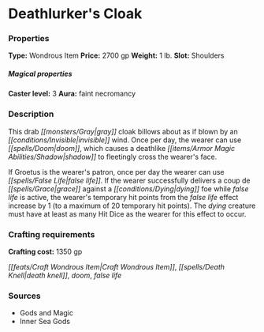 ﻿---
Title: "Deathlurker's Cloak"
Type: "Wondrous Item"
Price: "2700 gp"
Weight: "1 lb."
Slot: "Shoulders"
Caster level: "3"
Aura: "faint necromancy"
Description: |
  "This drab gray cloak billows about as if blown by an invisible wind. Once per day, the wearer can use _doom_, which causes a deathlike shadow to fleetingly cross the wearer's face.
  If Groetus is the wearer's patron, once per day the wearer can use _false life_. If the wearer successfully delivers a coup de grace against a dying foe while _false life_ is active, the wearer's temporary hit points from the _false life_ effect increase by 1 (to a maximum of 20 temporary hit points). The dying creature must have at least as many Hit Dice as the wearer for this effect to occur."
Crafting cost: "1350 gp"
Sources: "['Gods and Magic', 'Inner Sea Gods']"
---

# Deathlurker's Cloak

### Properties

**Type:** Wondrous Item **Price:** 2700 gp **Weight:** 1 lb. **Slot:** Shoulders

##### Magical properties

**Caster level:** 3 **Aura:** faint necromancy

### Description

This drab _[[monsters/Gray|gray]]_ cloak billows about as if blown by an _[[conditions/Invisible|invisible]]_ wind. Once per day, the wearer can use _[[spells/Doom|doom]]_, which causes a deathlike _[[items/Armor Magic Abilities/Shadow|shadow]]_ to fleetingly cross the wearer's face.

If Groetus is the wearer's patron, once per day the wearer can use _[[spells/False Life|false life]]_. If the wearer successfully delivers a coup de _[[spells/Grace|grace]]_ against a _[[conditions/Dying|dying]]_ foe while _false life_ is active, the wearer's temporary hit points from the _false life_ effect increase by 1 (to a maximum of 20 temporary hit points). The _dying_ creature must have at least as many Hit Dice as the wearer for this effect to occur.

### Crafting requirements

**Crafting cost:** 1350 gp

_[[feats/Craft Wondrous Item|Craft Wondrous Item]]_, _[[spells/Death Knell|death knell]]_, _doom_, _false life_

### Sources

* Gods and Magic
* Inner Sea Gods
